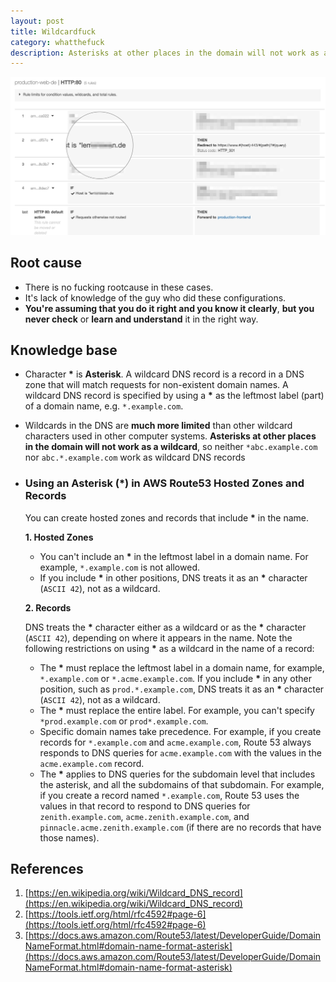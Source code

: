 ```yaml
---
layout: post
title: Wildcardfuck
category: whatthefuck
description: Asterisks at other places in the domain will not work as a wildcard
---
```


![img](/assets/img/asterisk-de.jpg "Wildcardfuck")

<!--description-->

## Root cause

- There is no fucking rootcause in these cases. 
- It's lack of knowledge of the guy who did these configurations.
- **You're assuming that you do it right and you know it clearly**, **but you never check** or **learn and understand** it in the right way. 


## Knowledge base

- Character **\***  is **Asterisk**. A wildcard DNS record is a record in a DNS zone that will match requests for non-existent domain names. A wildcard DNS record is specified by using a **\*** as the leftmost label (part) of a domain name, e.g. `*.example.com`.


- Wildcards in the DNS are **much more limited** than other wildcard characters used in other computer systems. **Asterisks at other places in the domain will not work as a wildcard**, so neither `*abc.example.com` nor `abc.*.example.com` work as wildcard DNS records

- ### Using an Asterisk (*) in AWS Route53 Hosted Zones and Records

    You can create hosted zones and records that include **\*** in the name. 

    **1. Hosted Zones**
    + You can't include an **\*** in the leftmost label in a domain name. For example, `*.example.com` is not allowed.
    + If you include **\*** in other positions, DNS treats it as an **\*** character (`ASCII 42`), not as a wildcard.

    **2. Records**

    DNS treats the **\*** character either as a wildcard or as the **\*** character (`ASCII 42`), depending on where it appears in the name. Note the following restrictions on using **\*** as a wildcard in the name of a record:
    + The **\*** must replace the leftmost label in a domain name, for example, `*.example.com` or `*.acme.example.com`. If you include **\*** in any other position, such as `prod.*.example.com`, DNS treats it as an **\*** character (`ASCII 42`), not as a wildcard.
    + The **\*** must replace the entire label. For example, you can't specify `*prod.example.com` or `prod*.example.com`.
    + Specific domain names take precedence. For example, if you create records for `*.example.com` and `acme.example.com`, Route 53 always responds to DNS queries for `acme.example.com` with the values in the `acme.example.com` record.
    + The **\*** applies to DNS queries for the subdomain level that includes the asterisk, and all the subdomains of that subdomain. For example, if you create a record named `*.example.com`, Route 53 uses the values in that record to respond to DNS queries for `zenith.example.com`, `acme.zenith.example.com`, and `pinnacle.acme.zenith.example.com` (if there are no records that have those names). 


## References

1. [https://en.wikipedia.org/wiki/Wildcard_DNS_record](https://en.wikipedia.org/wiki/Wildcard_DNS_record)
2. [https://tools.ietf.org/html/rfc4592#page-6](https://tools.ietf.org/html/rfc4592#page-6)
3. [https://docs.aws.amazon.com/Route53/latest/DeveloperGuide/DomainNameFormat.html#domain-name-format-asterisk](https://docs.aws.amazon.com/Route53/latest/DeveloperGuide/DomainNameFormat.html#domain-name-format-asterisk)

